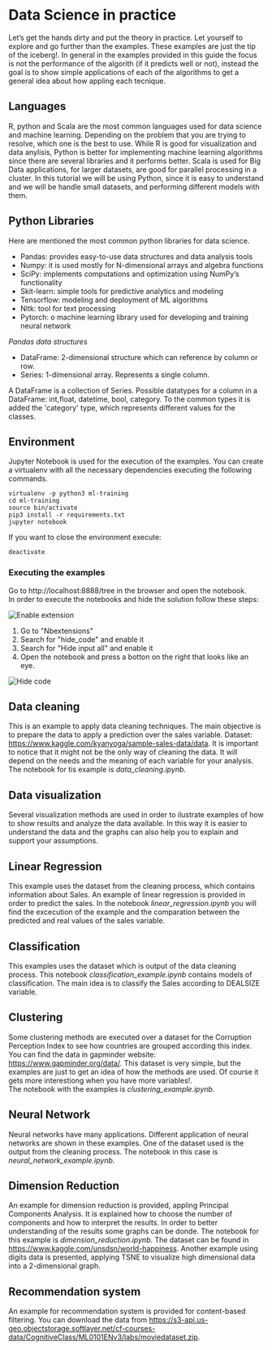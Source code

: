 
# Data Science in practice
Let’s get the hands dirty and put the theory in practice. Let yourself to explore and go further than the examples. 
These examples are just the tip of the iceberg!. In general in the examples provided in this guide the focus is not the performance of the algorith (if it predicts well or not), instead the goal is to show simple applications of each of the algorithms to get a general idea about how appling each tecnique. 

## Languages 
R, python and Scala are the most common languages used for data science and machine learning. Depending on the problem that you are trying to resolve, which one is the best to use. 
While R is good for visualization and data anylisis, Python is better for implementing machine learning algorithms since there are several libraries and it performs better. Scala is used for Big Data applications, for larger datasets, are good for parallel processing in a cluster. In this tutorial we will be using Python, since it is easy to understand and we will be handle small datasets, and performing different models with them.    

## Python Libraries
Here are mentioned the most common python libraries for data science.
- Pandas: provides easy-to-use data structures and data analysis tools 
- Numpy: it is used mostly for N-dimensional arrays and algebra functions
- SciPy: implements computations and optimization using NumPy’s functionality
- Skit-learn: simple tools for predictive analytics and modeling
- Tensorflow:  modeling and deployment of ML algorithms
- Nltk: tool for text processing
- Pytorch: o machine learning library used for developing and training neural network

*Pandas data structures*   
- DataFrame: 2-dimensional structure which can reference by column or row.  
- Series: 1-dimensional array. Represents a single column. 

A DataFrame is a collection of Series. 
Possible datatypes for a column in a DataFrame: int,float, datetime, bool, category. To the common types it is added the 'category' type, which represents different values for the classes.  

## Environment
Jupyter Notebook is used for the execution of the examples. 
You can create a virtualenv with all the necessary dependencies executing the following commands.  
```console
virtualenv -p python3 ml-training  
cd ml-training  
source bin/activate  
pip3 install -r requirements.txt   
jupyter notebook   
```
If you want to close the environment execute: 
```console
deactivate
```
### Executing the examples 
Go to http://localhost:8888/tree in the browser and open the notebook.   
In order to execute the notebooks and hide the solution follow these steps:

![Enable extension](nbextensions)

1. Go to "Nbextensions" 
2. Search for "hide_code" and enable it 
3. Search for "Hide input all" and enable it
4. Open the notebook and press a botton on the right that looks like an eye. 

![Hide code](hide_code)


## Data cleaning
This is an example to apply data cleaning techniques. The main objective is to prepare the data to apply a prediction over the sales variable. 
Dataset: https://www.kaggle.com/kyanyoga/sample-sales-data/data. 
It is important to notice that it might not be the only way of cleaning the data. It will depend on the needs and the meaning of each variable for your analysis.
The notebook for tis example is *data_cleaning.ipynb*.  

## Data visualization  
Several visualization methods are used in order to ilustrate examples of how to show results and analyze the data available. In this way it is easier to understand the data and the graphs can also help you to explain and support your assumptions. 

## Linear Regression
This example uses the dataset from the cleaning process, which contains information about Sales. An example of linear regression is provided in order to predict the sales. In the notebook *linear_regression.ipynb* you will find the excecution of the example and the comparation between the predicted and real values of the sales variable. 

## Classification  
This examples uses the dataset which is output of the data cleaning process. This notebook *classification_example.ipynb* contains models of classification. The main idea is to classify the Sales according to DEALSIZE variable. 

## Clustering
Some clustering methods are executed over a dataset for the Corruption Perception Index to see how countries are grouped according this index. You can find the data in gapminder website: https://www.gapminder.org/data/. This dataset is very simple, but the examples are just to get an idea of how the methods are used. Of course it gets more interestiong when you have more variables!.   
The notebook with the examples is *clustering_example.ipynb*.

## Neural Network
Neural networks have many applications. Different application of neural networks are shown in these examples. One of the dataset used is the output from the cleaning process. The notebook in this case is *neural_network_example.ipynb*.

## Dimension Reduction  
An example for dimension reduction is provided, appling Principal Components Analysis. It is explained how to choose the number of components and how to interpret the results. In order to better understanding of the results some graphs can be donde. The notebook for this example is *dimension_reduction.ipynb*. The dataset can be found in https://www.kaggle.com/unsdsn/world-happiness.
Another example using digits data is presented, applying TSNE to visualize high dimensional data into a 2-dimensional graph.   


## Recommendation system
An example for recommendation system is provided for content-based filtering. You can download the data from https://s3-api.us-geo.objectstorage.softlayer.net/cf-courses-data/CognitiveClass/ML0101ENv3/labs/moviedataset.zip. 




